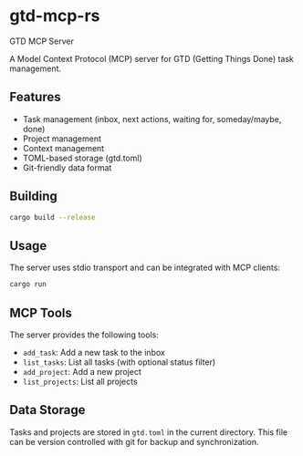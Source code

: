 # gtd-mcp-rs
GTD MCP Server

A Model Context Protocol (MCP) server for GTD (Getting Things Done) task management.

## Features

- Task management (inbox, next actions, waiting for, someday/maybe, done)
- Project management
- Context management
- TOML-based storage (gtd.toml)
- Git-friendly data format

## Building

```bash
cargo build --release
```

## Usage

The server uses stdio transport and can be integrated with MCP clients:

```bash
cargo run
```

## MCP Tools

The server provides the following tools:

- `add_task`: Add a new task to the inbox
- `list_tasks`: List all tasks (with optional status filter)
- `add_project`: Add a new project
- `list_projects`: List all projects

## Data Storage

Tasks and projects are stored in `gtd.toml` in the current directory. This file can be version controlled with git for backup and synchronization.
